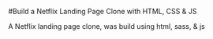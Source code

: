 #Build a Netflix Landing Page Clone with HTML, CSS & JS

A Netflix landing page clone, was build using html, sass, & js
